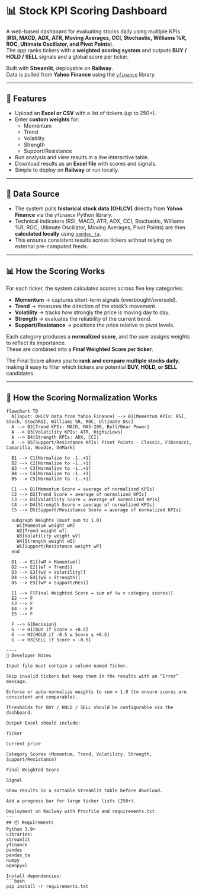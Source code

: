 # 📊 Stock KPI Scoring Dashboard

A web-based dashboard for evaluating stocks daily using multiple KPIs (**RSI, MACD, ADX, ATR, Moving Averages, CCI, Stochastic, Williams %R, ROC, Ultimate Oscillator, and Pivot Points**).  
The app ranks tickers with a **weighted scoring system** and outputs **BUY / HOLD / SELL** signals and a global score per ticker.

Built with **Streamlit**, deployable on **Railway**.  
Data is pulled from **Yahoo Finance** using the [`yfinance`](https://github.com/ranaroussi/yfinance) library.

---

## 🚀 Features
- Upload an **Excel or CSV** with a list of tickers (up to 250+).
- Enter **custom weights** for:
  - Momentum  
  - Trend  
  - Volatility  
  - Strength  
  - Support/Resistance  
- Run analysis and view results in a live interactive table.
- Download results as an **Excel file** with scores and signals.
- Simple to deploy on **Railway** or run locally.

---

## 📡 Data Source
- The system pulls **historical stock data (OHLCV)** directly from **Yahoo Finance** via the `yfinance` Python library.  
- Technical indicators (RSI, MACD, ATR, ADX, CCI, Stochastic, Williams %R, ROC, Ultimate Oscillator, Moving Averages, Pivot Points) are then **calculated locally** using [`pandas_ta`](https://github.com/twopirllc/pandas-ta).  
- This ensures consistent results across tickers without relying on external pre-computed feeds.  

---

## 📊 How the Scoring Works

For each ticker, the system calculates scores across five key categories:

- **Momentum** → captures short-term signals (overbought/oversold).  
- **Trend** → measures the direction of the stock’s movement.  
- **Volatility** → tracks how strongly the price is moving day to day.  
- **Strength** → evaluates the reliability of the current trend.  
- **Support/Resistance** → positions the price relative to pivot levels.  

Each category produces a **normalized score**, and the user assigns weights to reflect its importance.  
These are combined into a **Final Weighted Score per ticker**.

The Final Score allows you to **rank and compare multiple stocks daily**, making it easy to filter which tickers are potential **BUY, HOLD, or SELL** candidates.

---
## 🔄 How the Scoring Normalization Works

```mermaid
flowchart TD
  A[Input: OHLCV Data from Yahoo Finance] --> B1[Momentum KPIs: RSI, Stoch, StochRSI, Williams %R, ROC, Ultimate Osc]
  A --> B2[Trend KPIs: MACD, MA5-200, Bull/Bear Power]
  A --> B3[Volatility KPIs: ATR, Highs/Lows]
  A --> B4[Strength KPIs: ADX, CCI]
  A --> B5[Support/Resistance KPIs: Pivot Points - Classic, Fibonacci, Camarilla, Woodie, DeMark]

  B1 --> C1[Normalize to -1..+1]
  B2 --> C2[Normalize to -1..+1]
  B3 --> C3[Normalize to -1..+1]
  B4 --> C4[Normalize to -1..+1]
  B5 --> C5[Normalize to -1..+1]

  C1 --> D1[Momentum Score = average of normalized KPIs]
  C2 --> D2[Trend Score = average of normalized KPIs]
  C3 --> D3[Volatility Score = average of normalized KPIs]
  C4 --> D4[Strength Score = average of normalized KPIs]
  C5 --> D5[Support/Resistance Score = average of normalized KPIs]

  subgraph Weights (must sum to 1.0)
    W1[Momentum weight wM]
    W2[Trend weight wT]
    W3[Volatility weight wV]
    W4[Strength weight wS]
    W5[Support/Resistance weight wP]
  end

  D1 --> E1[(wM × Momentum)]
  D2 --> E2[(wT × Trend)]
  D3 --> E3[(wV × Volatility)]
  D4 --> E4[(wS × Strength)]
  D5 --> E5[(wP × Support/Res)]

  E1 --> F[Final Weighted Score = sum of (w × category scores)]
  E2 --> F
  E3 --> F
  E4 --> F
  E5 --> F

  F --> G{Decision}
  G --> H1[BUY if Score > +0.5]
  G --> H2[HOLD if -0.5 ≤ Score ≤ +0.5]
  G --> H3[SELL if Score < -0.5]

----
🔧 Developer Notes

Input file must contain a column named Ticker.

Skip invalid tickers but keep them in the results with an “Error” message.

Enforce or auto-normalize weights to sum = 1.0 (to ensure scores are consistent and comparable).

Thresholds for BUY / HOLD / SELL should be configurable via the dashboard.

Output Excel should include:

Ticker

Current price

Category Scores (Momentum, Trend, Volatility, Strength, Support/Resistance)

Final Weighted Score

Signal

Show results in a sortable Streamlit table before download.

Add a progress bar for large ticker lists (250+).

Deployment on Railway with Procfile and requirements.txt.
---
## 📦 Requirements
Python 3.9+
Libraries:
streamlit
yfinance
pandas
pandas_ta
numpy
openpyxl

Install dependencies:
```bash
pip install -r requirements.txt
